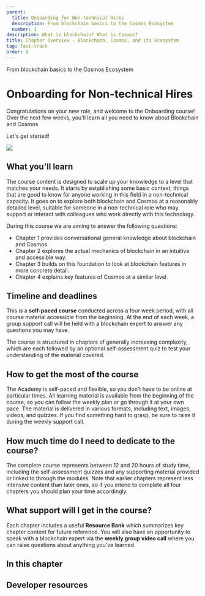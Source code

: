 ```yaml
---
parent:
  title: Onboarding for Non-technical Hires
  description: From blockchain basics to the Cosmos Ecosystem
  number: 1
description: What is blockchain? What is Cosmos?
title: Chapter Overview - Blockchain, Cosmos, and its Ecosystem
tag: fast-track
order: 0
---
```


<div class="tm-overline tm-rf-1 tm-lh-title tm-medium tm-muted">From blockchain basics to the Cosmos Ecosystem</div>
<h1 class="mt-4 mb-6">Onboarding for Non-technical Hires</h1>

Congratulations on your new role, and welcome to the Onboarding course! Over the next few weeks, you'll learn all you need to know about Blockchain and Cosmos.

Let's get started!

![](/)

<!-- Create image -->

<h2 class="mt-4 mb-6">What you'll learn</h2>

The course content is designed to scale up your knowledge to a level that matches your needs. It starts by establishing some basic context, things that are good to know for anyone working in this field in a non-technical capacity. It goes on to explore both blockchain and Cosmos at a reasonably detailed level, suitable for someone in a non-technical role who may support or interact with colleagues who work directly with this technology.

During this course we are aiming to answer the following questions:

* Chapter 1 provides conversational general knowledge about blockchain and Cosmos.
* Chapter 2 explores the actual mechanics of blockchain in an intuitive and accessible way.
* Chapter 3 builds on this foundation to look at blockchain features in more concrete detail.
* Chapter 4 explains key features of Cosmos at a similar level.


<h2 class="mt-4 mb-6">Timeline and deadlines</h2>

This is a **self-paced course** conducted across a four week period, with all course material accessible from the beginning. At the end of each week, a group support call will be held with a blockchain expert to answer any questions you may have. 

The course is structured in chapters of generally increasing complexity, which are each followed by an optional self-assessment quiz to test your understanding of the material covered.

<h2 class="mt-4 mb-6">How to get the most of the course</h2>

The Academy is self-paced and flexible, so you don't have to be online at particular times. All learning material is available from the beginning of the course, so you can follow the weekly plan or go through it at your own pace. The material is delivered in various formats, including text, images, videos, and quizzes. If you find something hard to grasp, be sure to raise it during the weekly support call.

<h2 class="mt-4 mb-6">How much time do I need to dedicate to the course?</h2>

The complete course represents between 12 and 20 hours of study time, including the self-assessment quizzes and any supporting material provided or linked to through the modules. Note that earlier chapters represent less intensive content than later ones, so if you intend to complete all four chapters you should plan your time accordingly.

<h2 class="mt-4 mb-6">What support will I get in the course?</h2>

Each chapter includes a useful **Resource Bank** which summarizes key chapter content for future reference. You will also have an opportunity to speak with a blockchain expert via the **weekly group video call** where you can raise questions about anything you've learned.


## In this chapter

<card-module/>

## Developer resources

<div v-for="resource in $themeConfig.resources">
  <Resource 
    :title="resource.title" 
    :description="resource.description" 
    :links="resource.links" 
    :image="resource.image"
    :large="true"
  />
  <br/>
</div>

